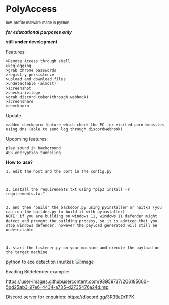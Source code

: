 # PolyAccess

<small>low-profile malware made in python</small>

***for educational purposes only***




**still under development**


Features:

```
>Remote Access through shell
>keglogging
>grab chrome passwords
>registry persistence
>upload and download files
>undetectable (almost)
>screenshot
>checkprivilege
>grab discord token(through webhook)
>screenshare
>checkporn
``` 

Update
```
>added checkporn feature which check the PC for visited porn websites using dns (able to send log through discordwebhook)
```

Upcoming features:
```
play sound in background
AES encryption tunneling
```

**How to use?**

```
1. edit the host and the port in the config.py



2. install the requirements.txt using "pip3 install -r requirements.txt"


3. and then "build" the backdoor.py using pyinstaller or nuitka (you can run the builder.py to build it with pyinstaller)
NOTE: if you are building on windows 11, windows 11 defender might detect and prevent the building process, so it is adviced that you stop windows defender, however the payload generated will still be undetectable



4. start the listener.py on your machine and execute the payload on the target machine
```

python to exe detection (nuitka):
![image](https://user-images.githubusercontent.com/93959737/218252308-fc080a70-c2df-401a-b6ff-99dac0bd9abe.png)


Evading Bitdefender example:


https://user-images.githubusercontent.com/93959737/206185600-5bd25ab3-97e6-4434-a735-d2735476a24d.mp





Discord server for enquiries:
https://discord.gg/3R3BaDrTPK
